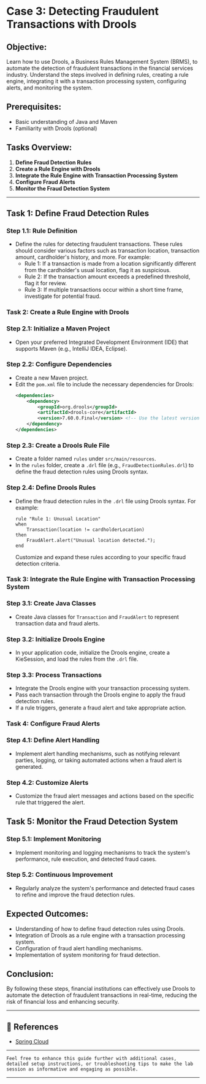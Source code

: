 # Case 3: Detecting Fraudulent Transactions with Drools

## Objective:
Learn how to use Drools, a Business Rules Management System (BRMS), to automate the detection of fraudulent transactions in the financial services industry. Understand the steps involved in defining rules, creating a rule engine, integrating it with a transaction processing system, configuring alerts, and monitoring the system.

## Prerequisites:
- Basic understanding of Java and Maven
- Familiarity with Drools (optional)

## Tasks Overview:
1. **Define Fraud Detection Rules**
2. **Create a Rule Engine with Drools**
3. **Integrate the Rule Engine with Transaction Processing System**
4. **Configure Fraud Alerts**
5. **Monitor the Fraud Detection System**

---

## Task 1: Define Fraud Detection Rules

### Step 1.1: Rule Definition
- Define the rules for detecting fraudulent transactions. These rules should consider various factors such as transaction location, transaction amount, cardholder's history, and more. For example:
  - Rule 1: If a transaction is made from a location significantly different from the cardholder's usual location, flag it as suspicious.
  - Rule 2: If the transaction amount exceeds a predefined threshold, flag it for review.
  - Rule 3: If multiple transactions occur within a short time frame, investigate for potential fraud.

### Task 2: Create a Rule Engine with Drools

### Step 2.1: Initialize a Maven Project
- Open your preferred Integrated Development Environment (IDE) that supports Maven (e.g., IntelliJ IDEA, Eclipse).

### Step 2.2: Configure Dependencies
- Create a new Maven project.
- Edit the `pom.xml` file to include the necessary dependencies for Drools:
  ```xml
  <dependencies>
      <dependency>
          <groupId>org.drools</groupId>
          <artifactId>drools-core</artifactId>
          <version>7.60.0.Final</version> <!-- Use the latest version -->
      </dependency>
  </dependencies>
  ```

### Step 2.3: Create a Drools Rule File
- Create a folder named `rules` under `src/main/resources`.
- In the `rules` folder, create a `.drl` file (e.g., `FraudDetectionRules.drl`) to define the fraud detection rules using Drools syntax.

### Step 2.4: Define Drools Rules
- Define the fraud detection rules in the `.drl` file using Drools syntax. For example:
  ```drools
  rule "Rule 1: Unusual Location"
  when
      Transaction(location != cardholderLocation)
  then
      FraudAlert.alert("Unusual location detected.");
  end
  ```
  Customize and expand these rules according to your specific fraud detection criteria.

### Task 3: Integrate the Rule Engine with Transaction Processing System

### Step 3.1: Create Java Classes
- Create Java classes for `Transaction` and `FraudAlert` to represent transaction data and fraud alerts.

### Step 3.2: Initialize Drools Engine
- In your application code, initialize the Drools engine, create a KieSession, and load the rules from the `.drl` file.

### Step 3.3: Process Transactions
- Integrate the Drools engine with your transaction processing system.
- Pass each transaction through the Drools engine to apply the fraud detection rules.
- If a rule triggers, generate a fraud alert and take appropriate action.

### Task 4: Configure Fraud Alerts

### Step 4.1: Define Alert Handling
- Implement alert handling mechanisms, such as notifying relevant parties, logging, or taking automated actions when a fraud alert is generated.

### Step 4.2: Customize Alerts
- Customize the fraud alert messages and actions based on the specific rule that triggered the alert.

## Task 5: Monitor the Fraud Detection System

### Step 5.1: Implement Monitoring
- Implement monitoring and logging mechanisms to track the system's performance, rule execution, and detected fraud cases.

### Step 5.2: Continuous Improvement
- Regularly analyze the system's performance and detected fraud cases to refine and improve the fraud detection rules.

## Expected Outcomes:
- Understanding of how to define fraud detection rules using Drools.
- Integration of Drools as a rule engine with a transaction processing system.
- Configuration of fraud alert handling mechanisms.
- Implementation of system monitoring for fraud detection.

## Conclusion:
By following these steps, financial institutions can effectively use Drools to automate the detection of fraudulent transactions in real-time, reducing the risk of financial loss and enhancing security.

---

## 📖 References
- [Spring Cloud](https://spring.io/projects/spring-cloud/)

---
```
Feel free to enhance this guide further with additional cases, detailed setup instructions, or troubleshooting tips to make the lab session as informative and engaging as possible.
```
---
